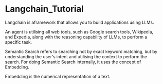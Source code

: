 # Langchain_Tutorial
Langchain is aframework that allows you to build applications using LLMs.


An agent is utilising all web tools, such as Google search tools, Wikipedia, and Expedia, along with the reasoning capability of LLMs, to perform a specific task.


Semantic Search refers to searching not by exact keyword matching, but by understanding the user's intent and utilising the context to perform the search.
For doing Semantic Search internally, it uses the concept of Embedding.

Embedding is the numerical representation of a text.
